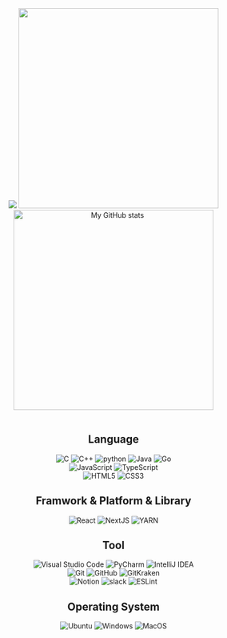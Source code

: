 <div align='center'>
  <img src="https://capsule-render.vercel.app/api?type=Waving&color=auto&height=200&section=header&text=BaeJoonSoo&fontSize=50&fontAlign=80&fontAlignY=30&animation=twinkling&desc=Front-end%20Developer&descAlign=85&descAlignY=50&fontColor=FFFFFF"/>
  
  <img src="https://github-readme-stats.vercel.app/api/top-langs/?username=baejoonsoo&langs_count=10&layout=compact&icon_color=2d77dc&title_color=2d77dc&text_color=ffffff&bg_color=0d1117&count_private=true" width=400px/>
  <br>
  <img align="center" alt="My GitHub stats" src="https://github-readme-stats.qwerty541.vercel.app/api?username=baejoonsoo&show_icons=true&include_all_commits=true&count_private=true&cache_seconds=1800&icon_color=2d77dc&title_color=2d77dc&text_color=ffffff&bg_color=0d1117" width=400px/>
  <br>
  <br>
  
  ## Language
  ![C](https://img.shields.io/badge/c-%2300599C.svg?style=for-the-badge&logo=c&logoColor=white)
  ![C++](https://img.shields.io/badge/c++-%2300599C.svg?style=for-the-badge&logo=c%2B%2B&logoColor=white)
  ![python](https://img.shields.io/badge/python-3776AB.svg?style=for-the-badge&logo=python&logoColor=white)
  ![Java](https://img.shields.io/badge/java-%23323330.svg?style=for-the-badge&logo=java&logoColor=%23F7DF1E)
  ![Go](https://img.shields.io/badge/Go-%23039BE5.svg?style=for-the-badge&logo=Go&logoColor=white)
  <br>
  ![JavaScript](https://img.shields.io/badge/javaScript-%23323330.svg?style=for-the-badge&logo=javascript&logoColor=%23F7DF1E)
  ![TypeScript](https://img.shields.io/badge/typeScript-%23007ACC.svg?style=for-the-badge&logo=typescript&logoColor=white)
  <br>
  ![HTML5](https://img.shields.io/badge/html5-%23E34F26.svg?style=for-the-badge&logo=html5&logoColor=white)
  ![CSS3](https://img.shields.io/badge/css3-%231572B6.svg?style=for-the-badge&logo=css3&logoColor=white)

  ## Framwork & Platform & Library
  ![React](https://img.shields.io/badge/react-%2320232a.svg?style=for-the-badge&logo=react&logoColor=%2361DAFB)
  ![NextJS](https://img.shields.io/badge/Next-black?style=for-the-badge&logo=next.js&logoColor=white)
  ![YARN](https://img.shields.io/badge/yarn-%23000000.svg?style=for-the-badge&logo=yarn&logoColor=white)

  ## Tool
  ![Visual Studio Code](https://img.shields.io/badge/VSCODE-0078d7.svg?style=for-the-badge&logo=visual-studio-code&logoColor=white)
  ![PyCharm](https://img.shields.io/badge/PyCharm-1CDD8E.svg?style=for-the-badge&logo=PyCharm&logoColor=000000)
  ![IntelliJ IDEA](https://img.shields.io/badge/IntelliJIDEA-FF2757.svg?style=for-the-badge&logo=intellij-idea&logoColor=000000)
  <br>
  ![Git](https://img.shields.io/badge/git-%23F05033.svg?style=for-the-badge&logo=git&logoColor=white)
  ![GitHub](https://img.shields.io/badge/github-%23121011.svg?style=for-the-badge&logo=github&logoColor=white)
  ![GitKraken](https://img.shields.io/badge/GitKraken-121422.svg?style=for-the-badge&logo=GitKraken&logoColor=#179287)
  <br>
  ![Notion](https://img.shields.io/badge/Notion-%23000000.svg?style=for-the-badge&logo=notion&logoColor=white)
  ![slack](https://img.shields.io/badge/slack-4A154B.svg?style=for-the-badge&logo=slack&logoColor=white)
  ![ESLint](https://img.shields.io/badge/ESLint-4B3263?style=for-the-badge&logo=eslint&logoColor=white)

  ## Operating System
  ![Ubuntu](https://img.shields.io/badge/Ubuntu-E95420?style=for-the-badge&logo=ubuntu&logoColor=white)
  ![Windows](https://img.shields.io/badge/Windows-0078D6?style=for-the-badge&logo=windows&logoColor=white)
  ![MacOS](https://img.shields.io/badge/MacOS-000000?style=for-the-badge&logo=macOS&logoColor=white)
  </details>
</div>
